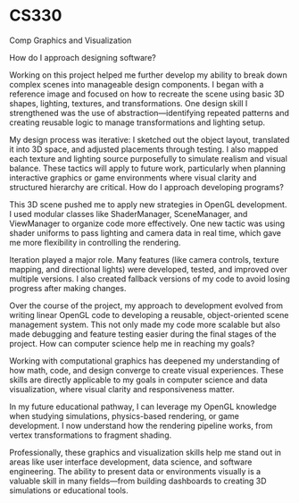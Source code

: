 # CS330
Comp Graphics and Visualization

How do I approach designing software?

Working on this project helped me further develop my ability to break down complex scenes into manageable design components. I began with a reference image and focused on how to recreate the scene using basic 3D shapes, lighting, textures, and transformations. One design skill I strengthened was the use of abstraction—identifying repeated patterns and creating reusable logic to manage transformations and lighting setup.

My design process was iterative: I sketched out the object layout, translated it into 3D space, and adjusted placements through testing. I also mapped each texture and lighting source purposefully to simulate realism and visual balance. These tactics will apply to future work, particularly when planning interactive graphics or game environments where visual clarity and structured hierarchy are critical.
How do I approach developing programs?

This 3D scene pushed me to apply new strategies in OpenGL development. I used modular classes like ShaderManager, SceneManager, and ViewManager to organize code more effectively. One new tactic was using shader uniforms to pass lighting and camera data in real time, which gave me more flexibility in controlling the rendering.

Iteration played a major role. Many features (like camera controls, texture mapping, and directional lights) were developed, tested, and improved over multiple versions. I also created fallback versions of my code to avoid losing progress after making changes.

Over the course of the project, my approach to development evolved from writing linear OpenGL code to developing a reusable, object-oriented scene management system. This not only made my code more scalable but also made debugging and feature testing easier during the final stages of the project.
How can computer science help me in reaching my goals?

Working with computational graphics has deepened my understanding of how math, code, and design converge to create visual experiences. These skills are directly applicable to my goals in computer science and data visualization, where visual clarity and responsiveness matter.

In my future educational pathway, I can leverage my OpenGL knowledge when studying simulations, physics-based rendering, or game development. I now understand how the rendering pipeline works, from vertex transformations to fragment shading.

Professionally, these graphics and visualization skills help me stand out in areas like user interface development, data science, and software engineering. The ability to present data or environments visually is a valuable skill in many fields—from building dashboards to creating 3D simulations or educational tools.
